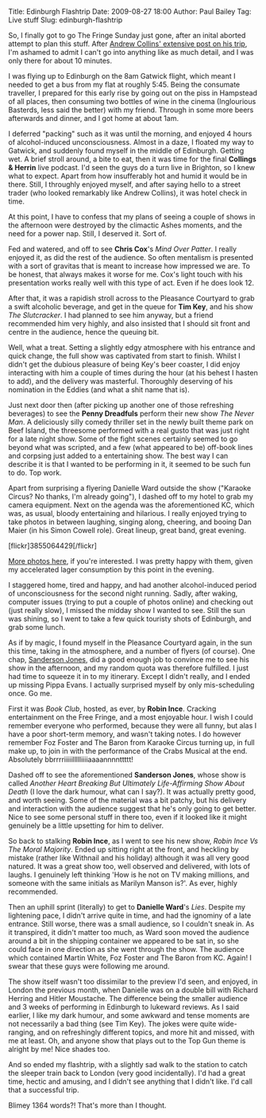 Title: Edinburgh Flashtrip
Date: 2009-08-27 18:00
Author: Paul Bailey
Tag: Live stuff
Slug: edinburgh-flashtrip

So, I finally got to go The Fringe Sunday just gone, after an inital
aborted attempt to plan this stuff. After [Andrew Collins' extensive
post on his trip][], I'm ashamed to admit I can't go into anything like
as much detail, and I was only there for about 10 minutes.

I was flying up to Edinburgh on the 8am Gatwick flight, which meant I
needed to get a bus from my flat at roughly 5:45. Being the consumate
traveller, I prepared for this early rise by going out on the piss in
Hampstead of all places, then consuming two bottles of wine in the
cinema (Inglourious Basterds, less said the better) with my friend.
Through in some more beers afterwards and dinner, and I got home at
about 1am.

I deferred "packing" such as it was until the morning, and enjoyed 4
hours of alcohol-induced unconsciousness. Almost in a daze, I floated my
way to Gatwick, and suddenly found myself in the middle of Edinburgh.
Getting wet. A brief stroll around, a bite to eat, then it was time for
the final **Collings & Herrin** live podcast. I'd seen the guys do a
turn live in Brighton, so I knew what to expect. Apart from how
insufferably hot and humid it would be in there. Still, I throughly
enjoyed myself, and after saying hello to a street trader (who looked
remarkably like Andrew Collins), it was hotel check in time.

At this point, I have to confess that my plans of seeing a couple of
shows in the afternoon were destroyed by the climactic Ashes moments,
and the need for a power nap. Still, I deserved it. Sort of.

Fed and watered, and off to see **Chris Cox**'s *Mind Over Patter*. I
really enjoyed it, as did the rest of the audience. So often mentalism
is presented with a sort of gravitas that is meant to increase how
impressed we are. To be honest, that always makes it worse for me. Cox's
light touch with his presentation works really well with this type of
act. Even if he does look 12.

After that, it was a rapidish stroll across to the Pleasance Courtyard
to grab a swift alcoholic beverage, and get in the queue for **Tim
Key**, and his show *The Slutcracker*. I had planned to see him anyway,
but a friend recommended him very highly, and also insisted that I
should sit front and centre in the audience, hence the queuing bit.

Well, what a treat. Setting a slightly edgy atmosphere with his entrance
and quick change, the full show was captivated from start to finish.
Whilst I didn't get the dubious pleasure of being Key's beer coaster, I
did enjoy interacting with him a couple of times during the hour (at his
behest I hasten to add), and the delivery was masterful. Thoroughly
deserving of his nomination in the Eddies (and what a shit name that
is).

Just next door then (after picking up another one of those refreshing
beverages) to see the **Penny Dreadfuls** perform their new show *The
Never Man*. A deliciously silly comedy thriller set in the newly built
theme park on Beef Island, the threesome performed with a real gusto
that was just right for a late night show. Some of the fight scenes
certainly seemed to go beyond what was scripted, and a few (what
appeared to be) off-book lines and corpsing just added to a entertaining
show. The best way I can describe it is that I wanted to be performing
in it, it seemed to be such fun to do. Top work.

Apart from surprising a flyering Danielle Ward outside the show
("Karaoke Circus? No thanks, I'm already going"), I dashed off to my
hotel to grab my camera equipment. Next on the agenda was the
aforementioned KC, which was, as usual, bloody entertaining and
hilarious. I really enjoyed trying to take photos in between laughing,
singing along, cheering, and booing Dan Maier (in his Simon Cowell
role). Great lineup, great band, great evening.

[flickr]3855064429[/flickr]

[More photos here][], if you're interested. I was pretty happy with
them, given my accelerated lager consumption by this point in the
evening.

I staggered home, tired and happy, and had another alcohol-induced
period of unconsciousness for the second night running. Sadly, after
waking, computer issues (trying to put a couple of photos online) and
checking out (just really slow), I missed the midday show I wanted to
see. Still the sun was shining, so I went to take a few quick touristy
shots of Edinburgh, and grab some lunch.

As if by magic, I found myself in the Pleasance Courtyard again, in the
sun this time, taking in the atmosphere, and a number of flyers (of
course). One chap, [Sanderson Jones][], did a good enough job to
convince me to see his show in the afternoon, and my random quota was
therefore fulfilled. I just had time to squeeze it in to my itinerary.
Except I didn't really, and I ended up missing Pippa Evans. I actually
surprised myself by only mis-scheduling once. Go me.

First it was *Book Club*, hosted, as ever, by **Robin Ince**. Cracking
entertainment on the Free Fringe, and a most enjoyable hour. I wish I
could remember everyone who performed, because they were all funny, but
alas I have a poor short-term memory, and wasn't taking notes. I do
however remember Foz Foster and The Baron from Karaoke Circus turning
up, in full make up, to join in with the performance of the Crabs
Musical at the end. Absolutely bbrrrriiiiillllliiiiaaaannnnttttt!

Dashed off to see the aforementioned **Sanderson Jones**, whose show is
called *Another Heart Breaking But Ultimately Life-Affirming Show About
Death* (I love the dark humour, what can I say?). It was actually pretty
good, and worth seeing. Some of the material was a bit patchy, but his
delivery and interaction with the audience suggest that he's only going
to get better. Nice to see some personal stuff in there too, even if it
looked like it might genuinely be a little upsetting for him to deliver.

So back to stalking **Robin Ince**, as I went to see his new show,
*Robin Ince Vs The Moral Majority*. Ended up sitting right at the front,
and heckling by mistake (rather like Withnail and his holiday) although
it was all very good natured. It was a great show too, well observed and
delivered, with lots of laughs. I genuinely left thinking 'How is he not
on TV making millions, and someone with the same initials as Marilyn
Manson is?'. As ever, highly recommended.

Then an uphill sprint (literally) to get to **Danielle Ward**'s *Lies*.
Despite my lightening pace, I didn't arrive quite in time, and had the
ignominy of a late entrance. Still worse, there was a small audience, so
I couldn't sneak in. As it transpired, it didn't matter too much, as
Ward soon moved the audience around a bit in the shipping container we
appeared to be sat in, so she could face in one direction as she went
through the show. The audience which contained Martin White, Foz Foster
and The Baron from KC. Again! I swear that these guys were following me
around.

The show itself wasn't too dissimilar to the preview I'd seen, and
enjoyed, in London the previous month, when Danielle was on a double
bill with Richard Herring and Hitler Moustache. The difference being the
smaller audience and 3 weeks of performing in Edinburgh to lukeward
reviews. As I said earlier, I like my dark humour, and some awkward and
tense moments are not necessarily a bad thing (see Tim Key). The jokes
were quite wide-ranging, and on refreshingly different topics, and more
hit and missed, with me at least. Oh, and anyone show that plays out to
the Top Gun theme is alright by me! Nice shades too.

And so ended my flashtrip, with a slightly sad walk to the station to
catch the sleeper train back to London (very good incidentally). I'd had
a great time, hectic and amusing, and I didn't see anything that I
didn't like. I'd call that a successful trip.

Blimey 1364 words?! That's more than I thought.

  [Andrew Collins' extensive post on his trip]: http://www.wherediditallgoright.com/BLOG/2009/08/fringe-legs.html
  [More photos here]: http://www.flickr.com/photos/observationsandmachinations/sets/72157622139044604/show/
  [Sanderson Jones]: http://www.sandersonjones.com/
